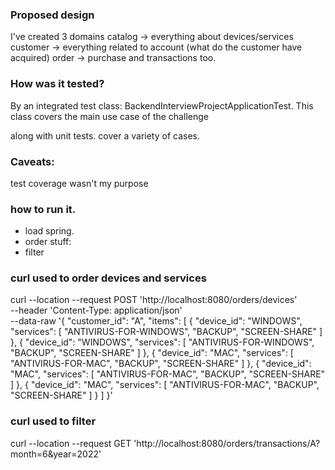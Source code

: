 ### Proposed design
I've created 3 domains
catalog -> everything about devices/services
customer -> everything related to account (what do the customer have acquired)
order -> purchase and transactions too.


### How was it tested?

By an integrated test class: BackendInterviewProjectApplicationTest.
This class covers the main use case of the challenge

along with unit tests. cover a variety of cases.

### Caveats:
test coverage wasn't my purpose 


### how to run it.
- load spring.
- order stuff:
- filter


### curl used to order devices and services
curl --location --request POST 'http://localhost:8080/orders/devices' \
--header 'Content-Type: application/json' \
--data-raw '{
"customer_id": "A",
"items": [
{
"device_id": "WINDOWS",
"services": [
"ANTIVIRUS-FOR-WINDOWS",
"BACKUP",
"SCREEN-SHARE"
]
},
{
"device_id": "WINDOWS",
"services": [
"ANTIVIRUS-FOR-WINDOWS",
"BACKUP",
"SCREEN-SHARE"
]
},
{
"device_id": "MAC",
"services": [
"ANTIVIRUS-FOR-MAC",
"BACKUP",
"SCREEN-SHARE"
]
},
{
"device_id": "MAC",
"services": [
"ANTIVIRUS-FOR-MAC",
"BACKUP",
"SCREEN-SHARE"
]
},
{
"device_id": "MAC",
"services": [
"ANTIVIRUS-FOR-MAC",
"BACKUP",
"SCREEN-SHARE"
]
}
]
}'

### curl used to filter

curl --location --request GET 'http://localhost:8080/orders/transactions/A?month=6&year=2022'